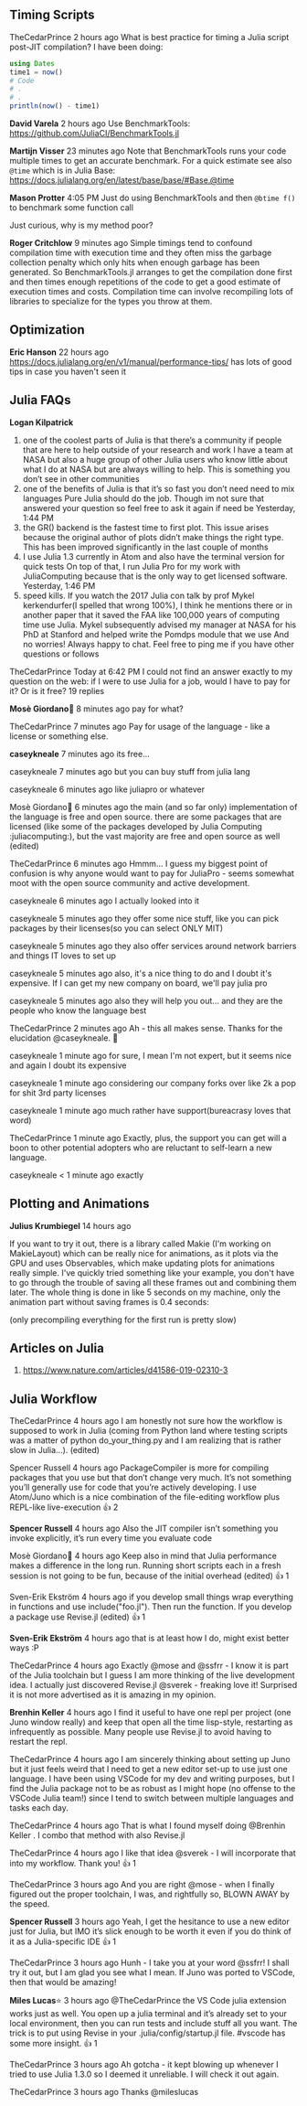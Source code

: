 ## **Timing Scripts**

TheCedarPrince  2 hours ago
What is best practice for timing a Julia script post-JIT compilation? I have been doing:

```julia
using Dates
time1 = now()
# Code
# .
# .
println(now() - time1)
```

**David Varela**  2 hours ago
Use BenchmarkTools: https://github.com/JuliaCI/BenchmarkTools.jl


**Martijn Visser**  23 minutes ago
Note that BenchmarkTools runs your code multiple times to get an accurate benchmark. For a quick estimate see also `@time` which is in Julia Base: https://docs.julialang.org/en/latest/base/base/#Base.@time

**Mason Protter** 4:05 PM
Just do using BenchmarkTools and then
`@btime f()` to benchmark some function call

Just curious, why is my method poor?


**Roger Critchlow**  9 minutes ago
Simple timings tend to confound compilation time with execution time and they often miss the garbage collection penalty which only hits when enough garbage has been generated.  So BenchmarkTools.jl arranges to get the compilation done first and then times enough repetitions of the code to get a good estimate of execution times and costs.  Compilation time can involve recompiling lots of libraries to specialize for the types you throw at them.

## **Optimization**


**Eric Hanson**  22 hours ago
https://docs.julialang.org/en/v1/manual/performance-tips/ has lots of good tips in case you haven't seen it

## **Julia FAQs**

**Logan Kilpatrick**

1) one of the coolest parts of Julia is that there’s a community if people that are here to help outside of your research and work
I have a team at NASA but also a huge group of other Julia users who know little about what I do at NASA but are always willing to help. This is something you don’t see in other communities
2) one of the benefits of Julia is that it’s so fast you don’t need need to mix languages
Pure Julia should do the job.
Though im not sure that answered your question so feel free to ask it again if need be
Yesterday, 1:44 PM
3) the GR() backend is the fastest time to first plot. This issue arises because the original author of plots didn’t make things the right type. This has been improved significantly in the last couple of months
4) I use Julia 1.3 currently in Atom and also have the terminal version for quick tests
On top of that, I run Julia Pro for my work with JuliaComputing because that is the only way to get licensed software.
Yesterday, 1:46 PM
5) speed kills. If you watch the 2017 Julia con talk by prof Mykel kerkendurfer(I spelled that wrong 100%), I think he mentions there or in another paper that it saved the FAA like 100,000 years of computing time use Julia. Mykel subsequently advised my manager at NASA for his PhD at Stanford and helped write the Pomdps module that we use
And no worries! Always happy to chat. Feel free to ping me if you have other questions or follows

TheCedarPrince Today at 6:42 PM
I could not find an answer exactly to my question on the web: if I were to use Julia for a job, would I have to pay for it? Or is it free?
19 replies

**Mosè Giordano**:palm_tree:  8 minutes ago
pay for what?

TheCedarPrince  7 minutes ago
Pay for usage of the language - like a license or something else.

**caseykneale**  7 minutes ago
its free...

caseykneale  7 minutes ago
but you can buy stuff from julia lang

caseykneale  6 minutes ago
like juliapro or whatever

Mosè Giordano:palm_tree:  6 minutes ago
the main (and so far only) implementation of the language is free and open source.  there are some packages that are licensed (like some of the packages developed by Julia Computing :juliacomputing:), but the vast majority are free and open source as well (edited) 

TheCedarPrince  6 minutes ago
Hmmm... I guess my biggest point of confusion is why anyone would want to pay for JuliaPro - seems somewhat moot with the open source community and active development.

caseykneale  6 minutes ago
I actually looked into it

caseykneale  5 minutes ago
they offer some nice stuff, like you can pick packages by their licenses(so you can select ONLY MIT)

caseykneale  5 minutes ago
they also offer services around network barriers and things IT loves to set up

caseykneale  5 minutes ago
also, it's a nice thing to do and I doubt it's expensive. If I can get my new company on board, we'll pay julia pro

caseykneale  5 minutes ago
also they will help you out... and they are the people who know the language best

TheCedarPrince  2 minutes ago
Ah - this all makes sense. Thanks for the elucidation @caseykneale. :slightly_smiling_face:

caseykneale  1 minute ago
for sure, I mean I'm not expert, but it seems nice and again I doubt its expensive

caseykneale  1 minute ago
considering our company forks over like 2k a pop for shit 3rd party licenses

caseykneale  1 minute ago
much rather have support(bureacrasy loves that word)

TheCedarPrince  1 minute ago
Exactly, plus, the support you can get will a boon to other potential adopters who are reluctant to self-learn a new language.

caseykneale  < 1 minute ago
exactly

## **Plotting and Animations**

**Julius Krumbiegel**  14 hours ago

If you want to try it out, there is a library called Makie (I'm working on MakieLayout) which can be really nice for animations, as it plots via the GPU and uses Observables, which make updating plots for animations really simple.
I've quickly tried something like your example, you don't have to go through the trouble of saving all these frames out and combining them later. The whole thing is done in like 5 seconds on my machine, only the animation part without saving frames is 0.4 seconds:

(only precompiling everything for the first run is pretty slow)

## **Articles on Julia**

1. https://www.nature.com/articles/d41586-019-02310-3

## **Julia Workflow**

TheCedarPrince  4 hours ago
I am honestly not sure how the workflow is supposed to work in Julia (coming from Python land where testing scripts was a matter of python do_your_thing.py and I am realizing that is rather slow in Julia...). (edited) 

Spencer Russell  4 hours ago
PackageCompiler is more for compiling packages that you use but that don’t change very much. It’s not something you’ll generally use for code that you’re actively developing. I use Atom/Juno which is a nice combination of the file-editing workflow plus REPL-like live-execution
:+1:
2


**Spencer Russell**  4 hours ago
Also the JIT compiler isn’t something you invoke explicitly, it’s run every time you evaluate code

Mosè Giordano:palm_tree:  4 hours ago
Keep also in mind that Julia performance makes a difference in the long run. Running short scripts each in a fresh session is not going to be fun, because of the initial overhead (edited) 
:+1:
1


Sven-Erik Ekström  4 hours ago
if you develop small things wrap everything in functions and use include("foo.jl"). Then run the function. If you develop a package use Revise.jl (edited) 
:+1:
1


**Sven-Erik Ekström**  4 hours ago
that is at least how I do, might exist better ways :P

TheCedarPrince  4 hours ago
Exactly @mose and @ssfrr - I know it is part of the Julia toolchain but I guess I am more thinking of the live development idea. I actually just discovered Revise.jl  @sverek - freaking love it! Surprised it is not more advertised as it is amazing in my opinion.

**Brenhin Keller**  4 hours ago
I find it useful to have one repl per project (one Juno window really) and keep that open all the time lisp-style, restarting as infrequently as possible. Many people use Revise.jl to avoid having to restart the repl.

TheCedarPrince  4 hours ago
I am sincerely thinking about setting up Juno but it just feels weird that I need to get a new editor set-up to use just one language. I have been using VSCode for my dev and writing purposes, but I find the Julia package not to be as robust as I might hope (no offense to the VSCode Julia team!) since I tend to switch between multiple languages and tasks each day.

TheCedarPrince  4 hours ago
That is what I found myself doing @Brenhin Keller . I combo that method with also Revise.jl

TheCedarPrince  4 hours ago
I like that idea @sverek - I will incorporate that into my workflow. Thank you!
:+1:
1


TheCedarPrince  3 hours ago
And you are right @mose - when I finally figured out the proper toolchain, I was, and rightfully so, BLOWN AWAY by the speed.

**Spencer Russell**  3 hours ago
Yeah, I get the hesitance to use a new editor just for Julia, but IMO it’s slick enough to be worth it even if you do think of it as a Julia-specific IDE
:+1:
1


TheCedarPrince  3 hours ago
Hunh - I take you at your word @ssfrr! I shall try it out, but I am glad you see what I mean. If Juno was ported to VSCode, then that would be amazing!

**Miles Lucas**:star:  3 hours ago
@TheCedarPrince the VS Code julia extension works just as well. You open up a julia terminal and it’s already set to your local environment, then you can run tests and include stuff all you want. The trick is to put using Revise in your .julia/config/startup.jl file. #vscode has some more insight.
:+1:
1


TheCedarPrince  3 hours ago
Ah gotcha - it kept blowing up whenever I tried to use Julia 1.3.0 so I deemed it unreliable. I will check it out again.

TheCedarPrince  3 hours ago
Thanks @mileslucas